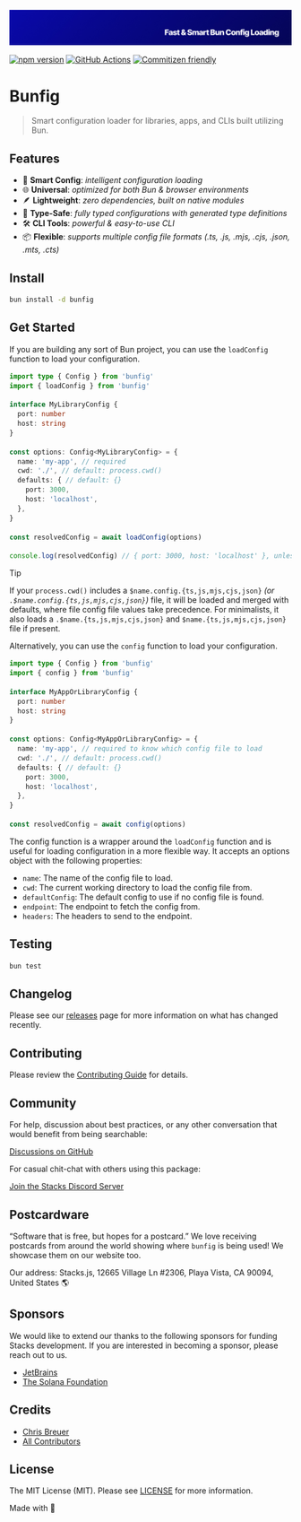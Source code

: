<p align="center"><img src="https://github.com/stacksjs/bunfig/blob/main/.github/art/cover.jpg?raw=true" alt="Social Card of this repo"></p>

[![npm version][npm-version-src]][npm-version-href]
[![GitHub Actions][github-actions-src]][github-actions-href]
[![Commitizen friendly](https://img.shields.io/badge/commitizen-friendly-brightgreen.svg)](http://commitizen.github.io/cz-cli/)
<!-- [![npm downloads][npm-downloads-src]][npm-downloads-href] -->
<!-- [![Codecov][codecov-src]][codecov-href] -->

# Bunfig

> Smart configuration loader for libraries, apps, and CLIs built utilizing Bun.

## Features

- 🔄 **Smart Config**: _intelligent configuration loading_
- 🌐 **Universal**: _optimized for both Bun & browser environments_
- 🪶 **Lightweight**: _zero dependencies, built on native modules_
- 💪 **Type-Safe**: _fully typed configurations with generated type definitions_
- 🛠️ **CLI Tools**: _powerful & easy-to-use CLI_
- 📦 **Flexible**: _supports multiple config file formats (.ts, .js, .mjs, .cjs, .json, .mts, .cts)_

## Install

```bash
bun install -d bunfig
```

## Get Started

If you are building any sort of Bun project, you can use the `loadConfig` function to load your configuration.

```ts
import type { Config } from 'bunfig'
import { loadConfig } from 'bunfig'

interface MyLibraryConfig {
  port: number
  host: string
}

const options: Config<MyLibraryConfig> = {
  name: 'my-app', // required
  cwd: './', // default: process.cwd()
  defaults: { // default: {}
    port: 3000,
    host: 'localhost',
  },
}

const resolvedConfig = await loadConfig(options)

console.log(resolvedConfig) // { port: 3000, host: 'localhost' }, unless a config file is found
```

> [!TIP]
> If your `process.cwd()` includes a `$name.config.{ts,js,mjs,cjs,json}` _(or `.$name.config.{ts,js,mjs,cjs,json}`)_ file, it will be loaded and merged with defaults, where file config file values take precedence. For minimalists, it also loads a `.$name.{ts,js,mjs,cjs,json}` and `$name.{ts,js,mjs,cjs,json}` file if present.

Alternatively, you can use the `config` function to load your configuration.

```ts
import type { Config } from 'bunfig'
import { config } from 'bunfig'

interface MyAppOrLibraryConfig {
  port: number
  host: string
}

const options: Config<MyAppOrLibraryConfig> = {
  name: 'my-app', // required to know which config file to load
  cwd: './', // default: process.cwd()
  defaults: { // default: {}
    port: 3000,
    host: 'localhost',
  },
}

const resolvedConfig = await config(options)
```

The config function is a wrapper around the `loadConfig` function and is useful for loading configuration in a more flexible way. It accepts an options object with the following properties:

- `name`: The name of the config file to load.
- `cwd`: The current working directory to load the config file from.
- `defaultConfig`: The default config to use if no config file is found.
- `endpoint`: The endpoint to fetch the config from.
- `headers`: The headers to send to the endpoint.

## Testing

```bash
bun test
```

## Changelog

Please see our [releases](https://github.com/stacksjs/stacks/releases) page for more information on what has changed recently.

## Contributing

Please review the [Contributing Guide](https://github.com/stacksjs/contributing) for details.

## Community

For help, discussion about best practices, or any other conversation that would benefit from being searchable:

[Discussions on GitHub](https://github.com/stacksjs/stacks/discussions)

For casual chit-chat with others using this package:

[Join the Stacks Discord Server](https://discord.gg/stacksjs)

## Postcardware

“Software that is free, but hopes for a postcard.” We love receiving postcards from around the world showing where `bunfig` is being used! We showcase them on our website too.

Our address: Stacks.js, 12665 Village Ln #2306, Playa Vista, CA 90094, United States 🌎

## Sponsors

We would like to extend our thanks to the following sponsors for funding Stacks development. If you are interested in becoming a sponsor, please reach out to us.

- [JetBrains](https://www.jetbrains.com/)
- [The Solana Foundation](https://solana.com/)

## Credits

- [Chris Breuer](https://github.com/chrisbbreuer)
- [All Contributors](../../contributors)

## License

The MIT License (MIT). Please see [LICENSE](https://github.com/stacksjs/bunfig/tree/main/LICENSE.md) for more information.

Made with 💙

<!-- Badges -->
[npm-version-src]: https://img.shields.io/npm/v/bunfig?style=flat-square
[npm-version-href]: https://npmjs.com/package/bunfig
[github-actions-src]: https://img.shields.io/github/actions/workflow/status/stacksjs/bunfig/ci.yml?style=flat-square&branch=main
[github-actions-href]: https://github.com/stacksjs/bunfig/actions?query=workflow%3Aci

<!-- [codecov-src]: https://img.shields.io/codecov/c/gh/stacksjs/bunfig/main?style=flat-square
[codecov-href]: https://codecov.io/gh/stacksjs/bunfig -->
